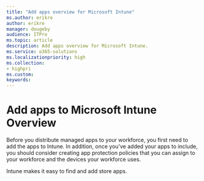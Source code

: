 ```yaml
---
title: "Add apps overview for Microsoft Intune"
ms.author: erikre
author: erikre
manager: dougeby
audience: ITPro
ms.topic: article
description: Add apps overview for Microsoft Intune.
ms.service: o365-solutions
ms.localizationpriority: high
ms.collection:
- highpri
ms.custom:
keywords:
---
```


# Add apps to Microsoft Intune Overview

Before you distribute managed apps to your workforce, you first need to add the apps to Intune. In addition, once you've added your apps to include, you should consider creating app protection policies that you can assign to your workforce and the devices your workforce uses.

Intune makes it easy to find and add store apps.